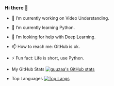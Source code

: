 ### Hi there 👋

<!--
**guuzaa/guuzaa** is a ✨ _special_ ✨ repository because its `README.md` (this file) appears on your GitHub profile.
Here are some ideas to get you started:

-->


- 🔭 I’m currently working on Video Understanding.
- 🌱 I’m currently learning Python.
- 🤔 I’m looking for help with Deep Learning.
- 📫 How to reach me: GitHub is ok.
- ⚡ Fun fact: Life is short, use Python.

- My GitHub Stats
[![guuzaa's GitHub stats](https://github-readme-stats.vercel.app/api?username=guuzaa&hide_title=true)](https://github.com/anuraghazra/github-readme-stats)
- Top Languages
[![Top Langs](https://github-readme-stats.vercel.app/api/top-langs/?username=guuzaa&hide=javascript,html,css)](https://github.com/anuraghazra/github-readme-stats)
